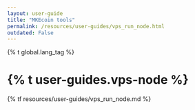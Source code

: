 ```yaml
---
layout: user-guide
title: "MKEcoin tools"
permalink: /resources/user-guides/vps_run_node.html
outdated: False
---
```

{% t global.lang_tag %}
<h1>{% t user-guides.vps-node %}</h1>
{% tf resources/user-guides/vps_run_node.md %}
